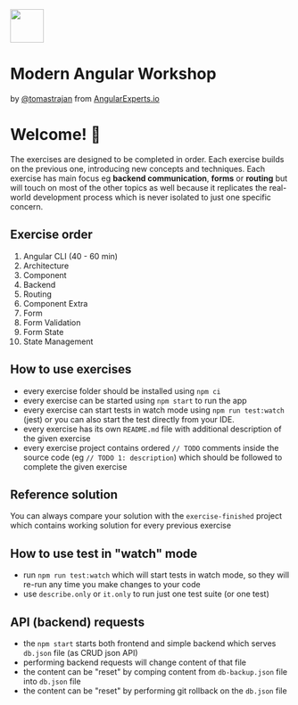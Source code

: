 <img height="60" src="https://angularexperts.io/assets/images/logo/angular-experts.svg">

# Modern Angular Workshop

by [@tomastrajan](https://twitter.com/tomastrajan) from [AngularExperts.io](https://angularexperts.io)

# Welcome! 🤗

The exercises are designed to be completed in order. Each exercise builds on the previous one, introducing new concepts and techniques.
Each exercise has main focus eg **backend communication**, **forms** or **routing** but will touch on most of the other topics as well
because it replicates the real-world development process which is never isolated to just one specific concern.

## Exercise order

1. Angular CLI (40 - 60 min)
2. Architecture
3. Component
4. Backend
5. Routing
6. Component Extra
7. Form
8. Form Validation
9. Form State
10. State Management

## How to use exercises

- every exercise folder should be installed using `npm ci`
- every exercise can be started using `npm start` to run the app
- every exercise can start tests in watch mode using `npm run test:watch` (jest) or you can also start the test directly from your IDE.
- every exercise has its own `README.md` file with additional description of the given exercise
- every exercise project contains ordered `// TODO` comments inside the source code (eg `// TODO 1: description`) which should be followed to complete the given exercise


## Reference solution
You can always compare your solution with the `exercise-finished` project which contains
working solution for every previous exercise


## How to use test in "watch" mode

- run `npm run test:watch` which will start tests in watch mode, so they will re-run any time you make changes to your code
- use `describe.only` or `it.only` to run just one test suite (or one test)


## API (backend) requests

- the `npm start` starts both frontend and simple backend which serves `db.json` file (as CRUD json API)
- performing backend requests will change content of that file
- the content can be "reset" by comping content from `db-backup.json` file into `db.json` file
- the content can be "reset" by performing git rollback on the `db.json` file
